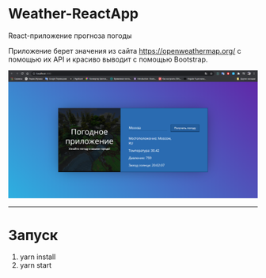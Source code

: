 # Weather-ReactApp
React-приложение прогноза погоды

Приложение берет значения из сайта https://openweathermap.org/ с помощью их API и красиво выводит с помощью Bootstrap.

![WeatherApp](2021-08-17_17-01-58.png)

----------------------

# Запуск

1. yarn install
2. yarn start

